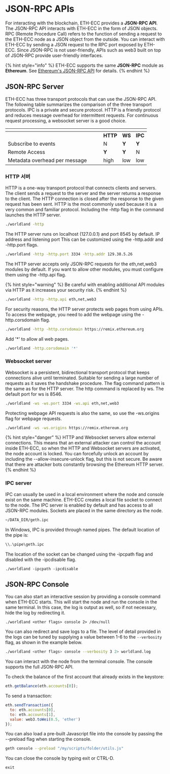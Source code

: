 # JSON-RPC APIs

For interacting with the blockchain, ETH-ECC provides a **JSON-RPC API**. The JSON-RPC API interacts with ETH-ECC in the form of JSON objects. RPC (Remote Procedure Call) refers to the function of sending a request to the ETH-ECC node as a JSON object from the outside. You can interact with ETH-ECC by sending a JSON request to the RPC port exposed by ETH-ECC. Since JSON-RPC is not user-friendly, APIs such as web3 built on top of JSON-RPC provide user-friendly interfaces.



{% hint style="info" %}
ETH-ECC supports the same **JSON-RPC** module as **Ethereum**.  See [Ethereum's JSON-RPC API](https://ethereum.org/en/developers/docs/apis/json-rpc/) for details.
{% endhint %}



## JSON-RPC Server

ETH-ECC has three transport protocols that can use the JSON-RPC API. The following table summarizes the comparison of the three transport protocols. IPC is a private and secure protocol. HTTP is a friendly protocol and reduces message overhead for intermittent requests. For continuous request processing, a websocket server is a good choice.

<table data-header-hidden><thead><tr><th width="285"></th><th></th><th></th><th></th></tr></thead><tbody><tr><td></td><td><strong>HTTP</strong></td><td><strong>WS</strong></td><td><strong>IPC</strong></td></tr><tr><td>Subscribe to events</td><td>N</td><td><strong>Y</strong></td><td><strong>Y</strong></td></tr><tr><td>Remote Access</td><td><strong>Y</strong></td><td><strong>Y</strong></td><td>N</td></tr><tr><td>Metadata overhead per message</td><td>high</td><td>low</td><td>low</td></tr></tbody></table>



### HTTP 서버 <a href="#http-server" id="http-server"></a>

HTTP is a one-way transport protocol that connects clients and servers. The client sends a request to the server and the server returns a response to the client. The HTTP connection is closed after the response to the given request has been sent. HTTP is the most commonly used because it is a very common and familiar protocol. Including the -http flag in the command launches the HTTP server.

```sh
./worldland -http
```



The HTTP server runs on localhost (127.0.0.1) and port 8545 by default. IP address and listening port This can be customized using the -http.addr and -http.port flags.

```sh
./worldland -http -http.port 3334 -http.addr 129.38.5.26
```



The HTTP server accepts only JSON-RPC requests for the eth,net,web3 modules by default. If you want to allow other modules, you must configure them using the -http.api flag.

{% hint style="warning" %}
Be careful with enabling additional API modules via HTTP as it increases your security risk.
{% endhint %}

```sh
./worldland -http -http.api eth,net,web3
```



For security reasons, the HTTP server protects web pages from using APIs. To access the webpage, you need to add the webpage using the -http.corsdomain flag.

```sh
./worldland -http -http.corsdomain https://remix.ethereum.org
```

Add '\*' to allow all web pages.

```sh
./worldland -http.corsdomain '*'
```



### Websocket server

Websocket is a persistent, bidirectional transport protocol that keeps connections alive until terminated. Suitable for sending a large number of requests as it saves the handshake procedure. The flag command pattern is the same as for the HTTP server. The http command is replaced by ws. The default port for ws is 8546.

```sh
./worldland -ws -ws.port 3334 -ws.api eth,net,web3
```

Protecting webpage API requests is also the same, so use the -ws.origins flag for webpage requests.

```sh
./worldland -ws -ws.origins https://remix.ethereum.org
```



{% hint style="danger" %}
HTTP and Websocket servers allow external connections. This means that an external attacker can control the account inside ETH-ECC, so when the HTTP and Websocket servers are activated, the node account is locked. You can forcefully unlock an account by including the --allow-insecure-unlock flag, but this is not secure. Be aware that there are attacker bots constantly browsing the Ethereum HTTP server.
{% endhint %}



### IPC server

IPC can usually be used in a local environment where the node and console exist on the same machine. ETH-ECC creates a local file socket to connect to the node. The IPC server is enabled by default and has access to all JSON-RPC modules. Sockets are placed in the same directory as the node.

```sh
~/DATA_DIR/geth.ipc
```

In Windows, IPC is provided through named pipes. The default location of the pipe is:

```sh
\\.\pipe\geth.ipc
```

The location of the socket can be changed using the -ipcpath flag and disabled with the -ipcdisable flag.

```
./worldland -ipcpath -ipcdisable
```



## JSON-RPC Console



You can also start an interactive session by providing a console command when ETH-ECC starts. This will start the node and run the console in the same terminal. In this case, the log is output as well, so if not necessary, hide the log by redirecting it.

```
./worldland <other flags> console 2> /dev/null
```

You can also redirect and save logs to a file. The level of detail provided in the logs can be tuned by supplying a value between 1-6 to the `--verbosity` flag, as shown in the example below.

```sh
./worldland <other flags> console --verbosity 3 2> worldland.log
```



You can interact with the node from the terminal console. The console supports the full JSON-RPC API.&#x20;

To check the balance of the first account that already exists in the keystore:

```javascript
eth.getBalance(eth.accounts[0]);
```

To send a transaction:

```javascript
eth.sendTransaction({
  to: eth.accounts[0],
  to: eth.accounts[1],
  value: web3.toWei(0.5, 'ether')
});
```

You can also load a pre-built Javascript file into the console by passing the --preload flag when starting the console.

```sh
geth console --preload "/my/scripts/folder/utils.js"
```

You can close the console by typing exit or CTRL-D.

```
exit
```

### &#x20;<a href="#non-interactive-use" id="non-interactive-use"></a>

### &#x20;<a href="#non-interactive-use" id="non-interactive-use"></a>

